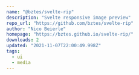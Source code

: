 ```yaml
---
name: "@bztes/svelte-rip"
description: "Svelte responsive image preview"
repo_url: "https://github.com/bztes/svelte-rip"
author: "Nico Beierle"
homepage: "https://bztes.github.io/svelte-rip/"
downloads: 2
updated: "2021-11-07T22:00:49.998Z"
tags: 
  - ui
  - media
---
```

